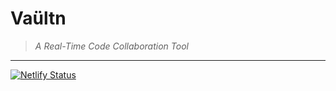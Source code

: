 # Vaültn
> *A Real-Time Code Collaboration Tool*
---
[![Netlify Status](https://api.netlify.com/api/v1/badges/76774803-bb9b-4922-8334-916d62d71bbe/deploy-status)](https://app.netlify.com/sites/vaultn/deploys)